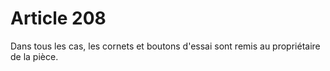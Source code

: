 # Article 208

Dans tous les cas, les cornets et boutons d'essai sont remis au propriétaire de la pièce.


